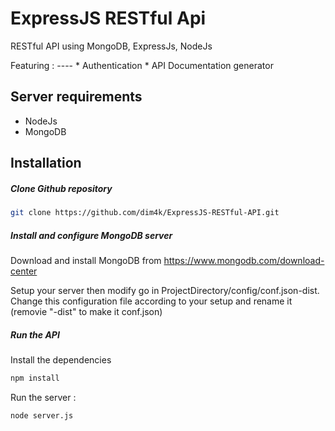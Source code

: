 ExpressJS RESTful Api
=====
<p>RESTful API using MongoDB, ExpressJs, NodeJs</p>
Featuring :
----
* Authentication
* API Documentation generator
<!-- TODO Project requirement and instalation setup -->

Server requirements
----
* NodeJs
* MongoDB

Installation
----

##### Clone Github repository

```sh
git clone https://github.com/dim4k/ExpressJS-RESTful-API.git
```

##### Install and configure MongoDB server

Download and install MongoDB from https://www.mongodb.com/download-center

Setup your server then modify go in ProjectDirectory/config/conf.json-dist. Change this configuration file according to your setup and rename it (removie "-dist" to make it conf.json)

##### Run the API

Install the dependencies

```sh
npm install
```

Run the server :

```sh
node server.js
```
